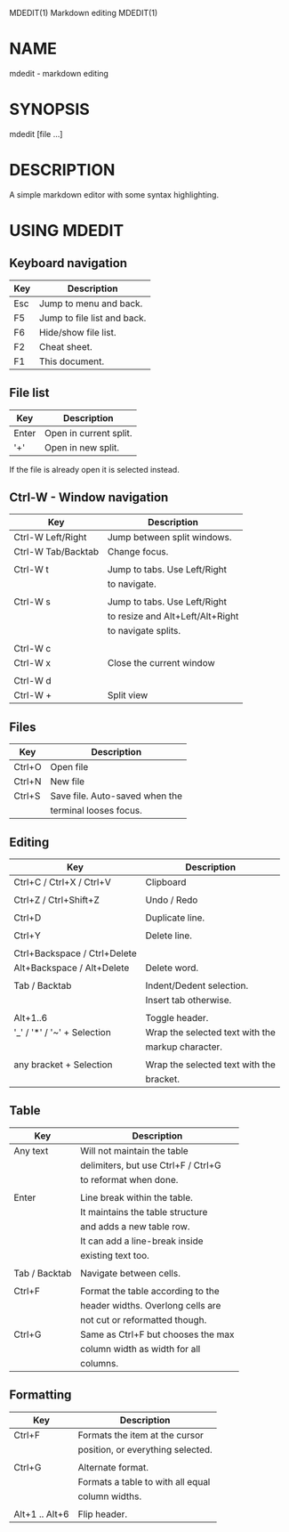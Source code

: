 MDEDIT(1)                    Markdown editing                     MDEDIT(1)

# NAME

  mdedit - markdown editing

# SYNOPSIS

  mdedit [file ...]
  
# DESCRIPTION

  A simple markdown editor with some syntax highlighting. 
  
# USING MDEDIT

## Keyboard navigation

| Key                          | Description                         |
|------------------------------|-------------------------------------|
| Esc                          | Jump to menu and back.              |
| F5                           | Jump to file list and back.         |
| F6                           | Hide/show file list.                |
| F2                           | Cheat sheet.                        |
| F1                           | This document.                      |

## File list

| Key                          | Description                         |
|------------------------------|-------------------------------------|
| Enter                        | Open in current split.              |
| '+'                          | Open in new split.                  |

If the file is already open it is selected instead.

## Ctrl-W - Window navigation

| Key                          | Description                         |
|------------------------------|-------------------------------------|
| Ctrl-W Left/Right            | Jump between split windows.         |
| Ctrl-W Tab/Backtab           | Change focus.                       |
|                              |                                     |
| Ctrl-W t                     | Jump to tabs. Use Left/Right        |
|                              | to navigate.                        |
|                              |                                     |
| Ctrl-W s                     | Jump to tabs. Use Left/Right        |
|                              | to resize and Alt+Left/Alt+Right    |
|                              | to navigate splits.                 |
|                              |                                     |
| Ctrl-W c                     |                                     |
| Ctrl-W x                     | Close the current window            |
|                              |                                     |
| Ctrl-W d                     |                                     |
| Ctrl-W +                     | Split view                          |

## Files

| Key                          | Description                         |
|------------------------------|-------------------------------------|
| Ctrl+O                       | Open file                           |
| Ctrl+N                       | New file                            |
| Ctrl+S                       | Save file. Auto-saved when the      |
|                              | terminal looses focus.              |

## Editing

| Key                          | Description                         |
|------------------------------|-------------------------------------|
| Ctrl+C / Ctrl+X / Ctrl+V     | Clipboard                           |
|                              |                                     |
| Ctrl+Z / Ctrl+Shift+Z        | Undo / Redo                         |
|                              |                                     |
| Ctrl+D                       | Duplicate line.                     |
|                              |                                     |
| Ctrl+Y                       | Delete line.                        |
|                              |                                     |
| Ctrl+Backspace / Ctrl+Delete |                                     |
| Alt+Backspace / Alt+Delete   | Delete word.                        |
|                              |                                     |
| Tab / Backtab                | Indent/Dedent selection.            |
|                              | Insert tab otherwise.               |
|                              |                                     |
| Alt+1..6                     | Toggle header.                      |
| '_' / '*' / '~' + Selection  | Wrap the selected text with the     |
|                              | markup character.                   |
|                              |                                     |
| any bracket + Selection      | Wrap the selected text with the     |
|                              | bracket.                            |

## Table

| Key                          | Description                         |
|------------------------------|-------------------------------------|
| Any text                     | Will not maintain the table         |
|                              | delimiters, but use Ctrl+F / Ctrl+G |
|                              | to reformat when done.              |
|                              |                                     |
| Enter                        | Line break within the table.        |
|                              | It maintains the table structure    |
|                              | and adds a new table row.           |
|                              | It can add a line-break inside      |
|                              | existing text too.                  |
|                              |                                     |
| Tab / Backtab                | Navigate between cells.             |
|                              |                                     |
| Ctrl+F                       | Format the table according to the   |
|                              | header widths. Overlong cells are   |
|                              | not cut or reformatted though.      |
| Ctrl+G                       | Same as Ctrl+F but chooses the max  |
|                              | column width as width for all       |
|                              | columns.                            |

## Formatting

| Key                          | Description                         |
|------------------------------|-------------------------------------|
| Ctrl+F                       | Formats the item at the cursor      |
|                              | position, or everything selected.   |
|                              |                                     |
| Ctrl+G                       | Alternate format.                   |
|                              | Formats a table to with all equal   |
|                              | column widths.                      |
|                              |                                     |
| Alt+1 .. Alt+6               | Flip header.                        |
